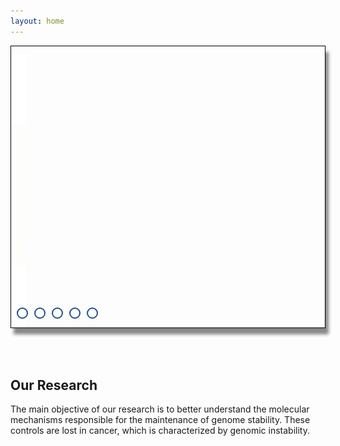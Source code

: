 ```yaml
---
layout: home
---
```


<script src="{{ base.url | prepend: site.url }}/assets/js/index.js"></script>
<style>

#container {
  position: relative;
  height: 450px;
  overflow: hidden;
  display: block;
  border: 1px solid #000000;
  box-shadow: 5px 10px 5px #888888;
}

#slides {
  position: relative;
  width: 100%;
  height: 100%;
  margin-left:0px; 
}
#slides .slide {
  position: absolute;
  display: -webkit-box;
  display: -ms-flexbox;
  display: flex;
  width: 100%;
  height: 100%;
}
#slides .slide .slide-partial {
  position: absolute;
  width: 50%;
  height: 100%;
  overflow: hidden;
  -webkit-transition: -webkit-transform 1s ease-in-out;
  transition: -webkit-transform 1s ease-in-out;
  transition: transform 1s ease-in-out;
  transition: transform 1s ease-in-out, -webkit-transform 1s ease-in-out;
}
#slides .slide .slide-partial img {
  position: absolute;
  z-index: 1;
  width: 100%;
  height: 100%;
  -o-object-fit: cover;
     object-fit: cover;
  -webkit-transition: -webkit-transform 1s ease-in-out;
  transition: -webkit-transform 1s ease-in-out;
  transition: transform 1s ease-in-out;
  transition: transform 1s ease-in-out, -webkit-transform 1s ease-in-out;
}
#slides .slide .slide-left {
  top: 0;
  left: 0;
  -webkit-transform: translateX(-100%);
          transform: translateX(-100%);
}
#slides .slide .slide-left img {
  top: 0;
  right: 0;
  -o-object-position: 100% 50%;
     object-position: 100% 50%;
  -webkit-transform: translateX(50%);
          transform: translateX(50%);
}
#slides .slide .slide-right {
  top: 0;
  right: 0;
  -webkit-transform: translateX(100%);
          transform: translateX(100%);
  -webkit-transition-delay: 0.2s;
          transition-delay: 0.2s;
}
#slides .slide .slide-right img {
  top: 0;
  left: 0;
  -o-object-position: 0% 50%;
     object-position: 0% 50%;
  -webkit-transition-delay: 0.2s;
          transition-delay: 0.2s;
  -webkit-transform: translateX(-50%);
          transform: translateX(-50%);
}
#slides .slide.active .slide-partial, #slides .slide.active .slide-partial img {
  -webkit-transform: translateX(0);
          transform: translateX(0);
}

#slide-select {
  position: absolute;
  bottom: 0px;
  left: -20px;
  z-index: 100;
  display: -webkit-box;
  display: -ms-flexbox;
  display: flex;
  -webkit-box-align: center;
  -ms-flex-align: center;
  align-items: center;
  -ms-flex-pack: distribute;
  justify-content: space-around;
  color: #1d4f91;
  list-style-type: none;
}
#slide-select li {
  position: relative;
  cursor: pointer;
  margin: 0 5px;
}
#slide-select .selector {
  height: 14px;
  width: 14px;
  border: 2px solid #1d4f91;
  border-radius: 50%;
  background-color: transparent;
  -webkit-transition: background-color 1s ease-in-out;
  transition: background-color 1s ease-in-out;
}
#slide-select .selector.current {
  background-color: #1d4f91;
}

</style>

<div>
<div id="container" align="center">
  <ul id="slides">
    <li class="slide">
      <div class="slide-partial slide-left"><img src="/assets/img/home/Fig2-L.jpg"/></div>
      <div class="slide-partial slide-right"><img src="/assets/img/home/Fig2-R.jpg"/></div>
    </li>
    <li class="slide">
      <div class="slide-partial slide-left"><img src="/assets/img/home/Fig3-L.jpg"/></div>
      <div class="slide-partial slide-right"><img src="/assets/img/home/Fig3-R.jpg"/></div>
    </li>
    <li class="slide">
      <div class="slide-partial slide-left"><img src="/assets/img/home/Slide1-L.gif"/></div>
      <div class="slide-partial slide-right"><img src="/assets/img/home/Slide1-R.gif"/></div>
    </li>
    <li class="slide">
      <div class="slide-partial slide-left"><img src="/assets/img/home/Slide2-L.gif"/></div>
      <div class="slide-partial slide-right"><img src="/assets/img/home/Slide2-R.gif"/></div>
    </li>
    <li class="slide">
      <div class="slide-partial slide-left"><img src="/assets/img/home/Slide3-L.gif"/></div>
      <div class="slide-partial slide-right"><img src="/assets/img/home/Slide3-R.gif"/></div>
    </li>
  </ul>
  <ul id="slide-select">
    <li class="selector"></li>
    <li class="selector"></li>
    <li class="selector"></li>
    <li class="selector"></li>
    <li class="selector"></li>
  </ul>
</div>
<div style="height:50px;"></div>
</div>

<h2>Our Research</h2> 
The main objective of our research is to better understand the molecular mechanisms responsible for the maintenance of genome stability. These controls are lost in cancer, which is characterized by genomic instability.